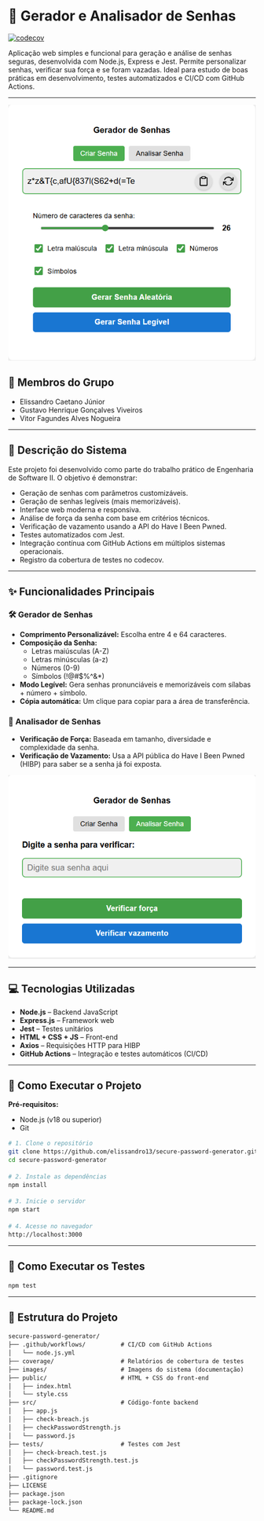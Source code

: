 
# 🔐 Gerador e Analisador de Senhas
[![codecov](https://codecov.io/gh/elissandro13/secure-password-generator/graph/badge.svg?token=PT0TN4Q45L)](https://codecov.io/gh/elissandro13/secure-password-generator)

Aplicação web simples e funcional para geração e análise de senhas seguras, desenvolvida com Node.js, Express e Jest. Permite personalizar senhas, verificar sua força e se foram vazadas. Ideal para estudo de boas práticas em desenvolvimento, testes automatizados e CI/CD com GitHub Actions.

---
![Tela de Geração de Senha](./images/GeradordeSenhas.png)

## 👥 Membros do Grupo
- Elissandro Caetano Júnior
- Gustavo Henrique Gonçalves Viveiros
- Vitor Fagundes Alves Nogueira

---

## 🧠 Descrição do Sistema
Este projeto foi desenvolvido como parte do trabalho prático de Engenharia de Software II. O objetivo é demonstrar:

- Geração de senhas com parâmetros customizáveis.
- Geração de senhas legíveis (mais memorizáveis).
- Interface web moderna e responsiva.
- Análise de força da senha com base em critérios técnicos.
- Verificação de vazamento usando a API do Have I Been Pwned.
- Testes automatizados com Jest.
- Integração contínua com GitHub Actions em múltiplos sistemas operacionais.
- Registro da cobertura de testes no codecov.

---

## ✨ Funcionalidades Principais

### 🛠 Gerador de Senhas
- **Comprimento Personalizável:** Escolha entre 4 e 64 caracteres.
- **Composição da Senha:**
  - Letras maiúsculas (A-Z)
  - Letras minúsculas (a-z)
  - Números (0-9)
  - Símbolos (!@#$%^&*)
- **Modo Legível:** Gera senhas pronunciáveis e memorizáveis com sílabas + número + símbolo.
- **Cópia automática:** Um clique para copiar para a área de transferência.

### 🔎 Analisador de Senhas
- **Verificação de Força:** Baseada em tamanho, diversidade e complexidade da senha.
- **Verificação de Vazamento:** Usa a API pública do Have I Been Pwned (HIBP) para saber se a senha já foi exposta.

![Tela de Análise de Senha](./images/AnalisarSenha.png)

---

## 💻 Tecnologias Utilizadas
- **Node.js** – Backend JavaScript
- **Express.js** – Framework web
- **Jest** – Testes unitários
- **HTML + CSS + JS** – Front-end
- **Axios** – Requisições HTTP para HIBP
- **GitHub Actions** – Integração e testes automáticos (CI/CD)

---

## 🚀 Como Executar o Projeto

**Pré-requisitos:**
- Node.js (v18 ou superior)
- Git

```bash
# 1. Clone o repositório
git clone https://github.com/elissandro13/secure-password-generator.git
cd secure-password-generator

# 2. Instale as dependências
npm install

# 3. Inicie o servidor
npm start

# 4. Acesse no navegador
http://localhost:3000
```

---

## 🧪 Como Executar os Testes

```bash
npm test
```

---

## 📂 Estrutura do Projeto
```txt
secure-password-generator/
├── .github/workflows/          # CI/CD com GitHub Actions
│   └── node.js.yml
├── coverage/                   # Relatórios de cobertura de testes
├── images/                     # Imagens do sistema (documentação)
├── public/                     # HTML + CSS do front-end
│   ├── index.html
│   └── style.css
├── src/                        # Código-fonte backend
│   ├── app.js
│   ├── check-breach.js
│   ├── checkPasswordStrength.js
│   └── password.js
├── tests/                      # Testes com Jest
│   ├── check-breach.test.js
│   ├── checkPasswordStrength.test.js
│   └── password.test.js
├── .gitignore
├── LICENSE
├── package.json
├── package-lock.json
└── README.md
```
